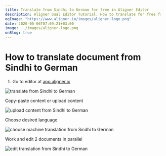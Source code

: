 ```yaml
---
title: Translate from Sindhi to German for free in Aligner Editor
description: Aligner Dual Editor Tutorial. How to translate for free from Sindhi to German. Aligner is multilingual document management platform. 
ogImage: "https://www.aligner.io/images/aligner-logo.png"
date: 2020-05-06T07:09:21+03:00
image: ../images/aligner-logo.png
onBlog: true
---
```


# How to translate document from Sindhi to German

1. Go to editor at [app.aligner.io](https://app.aligner.io "Aligner App web page")

![translate from Sindhi to German](../aligner-blank-editor.png "translate from Sindhi to German")

Copy-paste content or upload content

![upload content from Sindhi to German](../aligner-uploaded-document.png "upload content from Sindhi to German")

Choose desired language

![choose machine translation from Sindhi to German](../aligner-language-dropdown.png "choose machine translation from Sindhi to German")

Work and edit 2 documents in parallel

![edit translation from Sindhi to German](../aligner-double-sitded-editor.png "edit translation from Sindhi to German")

